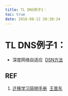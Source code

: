 ```yaml
---
title: TL DNS例子1：
toc: true
date: 2018-08-12 20:30:24
---
```

# TL DNS例子1：







* 深度网络自适应  [DSN方法](https://github.com/tensorflow/models/tree/master/research/domain_adaptation)














## REF

1. [迁移学习简明手册](https://github.com/jindongwang/transferlearning-tutorial)  [王晋东](https://zhuanlan.zhihu.com/p/35352154)
